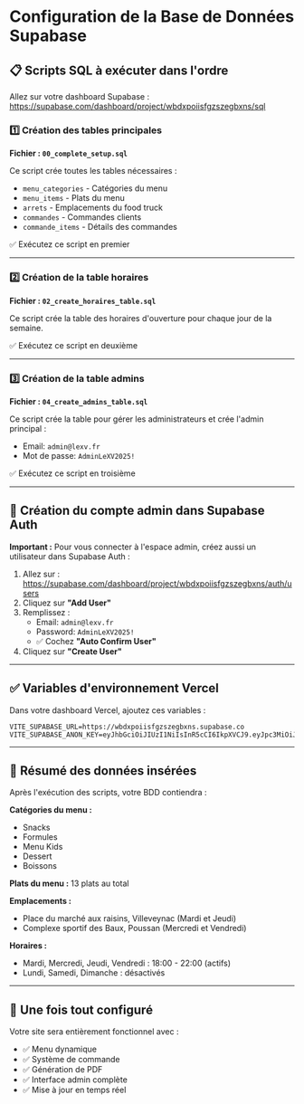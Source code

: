 # Configuration de la Base de Données Supabase

## 📋 Scripts SQL à exécuter dans l'ordre

Allez sur votre dashboard Supabase : https://supabase.com/dashboard/project/wbdxpoiisfgzszegbxns/sql

### 1️⃣ Création des tables principales
**Fichier : `00_complete_setup.sql`**

Ce script crée toutes les tables nécessaires :
- `menu_categories` - Catégories du menu
- `menu_items` - Plats du menu
- `arrets` - Emplacements du food truck
- `commandes` - Commandes clients
- `commande_items` - Détails des commandes

✅ Exécutez ce script en premier

---

### 2️⃣ Création de la table horaires
**Fichier : `02_create_horaires_table.sql`**

Ce script crée la table des horaires d'ouverture pour chaque jour de la semaine.

✅ Exécutez ce script en deuxième

---

### 3️⃣ Création de la table admins
**Fichier : `04_create_admins_table.sql`**

Ce script crée la table pour gérer les administrateurs et crée l'admin principal :
- Email: `admin@lexv.fr`
- Mot de passe: `AdminLeXV2025!`

✅ Exécutez ce script en troisième

---

## 🔐 Création du compte admin dans Supabase Auth

**Important :** Pour vous connecter à l'espace admin, créez aussi un utilisateur dans Supabase Auth :

1. Allez sur : https://supabase.com/dashboard/project/wbdxpoiisfgzszegbxns/auth/users
2. Cliquez sur **"Add User"**
3. Remplissez :
   - Email: `admin@lexv.fr`
   - Password: `AdminLeXV2025!`
   - ✅ Cochez **"Auto Confirm User"**
4. Cliquez sur **"Create User"**

---

## ✅ Variables d'environnement Vercel

Dans votre dashboard Vercel, ajoutez ces variables :

```
VITE_SUPABASE_URL=https://wbdxpoiisfgzszegbxns.supabase.co
VITE_SUPABASE_ANON_KEY=eyJhbGciOiJIUzI1NiIsInR5cCI6IkpXVCJ9.eyJpc3MiOiJzdXBhYmFzZSIsInJlZiI6IndiZHhwb2lpc2ZnenN6ZWdieG5zIiwicm9sZSI6ImFub24iLCJpYXQiOjE3NTk5MDIxMzQsImV4cCI6MjA3NTQ3ODEzNH0.aKC7xN0NBfpnvgL6P6LY2p_LbEJ_OkEBAj1MqwAoF3U
```

---

## 📝 Résumé des données insérées

Après l'exécution des scripts, votre BDD contiendra :

**Catégories du menu :**
- Snacks
- Formules
- Menu Kids
- Dessert
- Boissons

**Plats du menu :** 13 plats au total

**Emplacements :**
- Place du marché aux raisins, Villeveynac (Mardi et Jeudi)
- Complexe sportif des Baux, Poussan (Mercredi et Vendredi)

**Horaires :**
- Mardi, Mercredi, Jeudi, Vendredi : 18:00 - 22:00 (actifs)
- Lundi, Samedi, Dimanche : désactivés

---

## 🚀 Une fois tout configuré

Votre site sera entièrement fonctionnel avec :
- ✅ Menu dynamique
- ✅ Système de commande
- ✅ Génération de PDF
- ✅ Interface admin complète
- ✅ Mise à jour en temps réel

